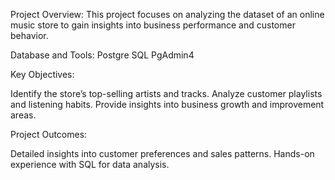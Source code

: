 Project Overview:
This project focuses on analyzing the dataset of an online music store to gain insights into business performance and customer behavior. 

Database and Tools:
Postgre SQL
PgAdmin4

Key Objectives:

Identify the store’s top-selling artists and tracks.
Analyze customer playlists and listening habits.
Provide insights into business growth and improvement areas.

Project Outcomes:

Detailed insights into customer preferences and sales patterns.
Hands-on experience with SQL for data analysis.

